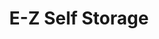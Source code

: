 ---
title: "E-Z Self Storage"
url: /kerrville/e-z-self-storage-thompson-drive/
shop: storage rental
---